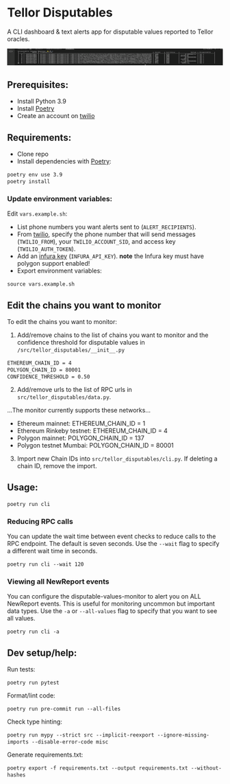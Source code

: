 # Tellor Disputables
A CLI dashboard & text alerts app for disputable values reported to Tellor oracles.

![](demo.gif)

## Prerequisites:
- Install Python 3.9
- Install [Poetry](https://github.com/python-poetry/poetry)
- Create an account on [twilio](https://www.twilio.com/docs/sms/quickstart/python)

## Requirements:
- Clone repo
- Install dependencies with [Poetry](https://github.com/python-poetry/poetry):

```
poetry env use 3.9
poetry install
```

### Update environment variables:
Edit `vars.example.sh`:
- List phone numbers you want alerts sent to (`ALERT_RECIPIENTS`).
- From [twilio](https://www.twilio.com/docs/sms/quickstart/python), specify the phone number that will send messages (`TWILIO_FROM`), your `TWILIO_ACCOUNT_SID`, and access key (`TWILIO_AUTH_TOKEN`).
- Add an [infura key](https://infura.io) (`INFURA_API_KEY`). **note** the Infura key must have polygon support enabled!
- Export environment variables:
```
source vars.example.sh
```

## Edit the chains you want to monitor

To edit the chains you want to monitor:
1. Add/remove chains to the list of chains you want to monitor and the confidence threshold for disputable values in `/src/tellor_disputables/__init__.py`
```
ETHEREUM_CHAIN_ID = 4
POLYGON_CHAIN_ID = 80001
CONFIDENCE_THRESHOLD = 0.50
```
2. Add/remove urls to the list of RPC urls in `src/tellor_disputables/data.py`.

...The monitor currently supports these networks...
* Ethereum mainnet:         ETHEREUM_CHAIN_ID = 1
* Ethereum Rinkeby testnet: ETHEREUM_CHAIN_ID = 4
* Polygon mainnet: POLYGON_CHAIN_ID = 137
* Polygon testnet Mumbai: POLYGON_CHAIN_ID = 80001

3. Import new Chain IDs into `src/tellor_disputables/cli.py`. If deleting a chain ID, remove the import.


## Usage:
```
poetry run cli
```
### Reducing RPC calls
You can update the wait time between event checks to reduce calls to the RPC endpoint. The default is seven seconds.
Use the `--wait` flag to specify a different wait time in seconds.
```
poetry run cli --wait 120
```

### Viewing all NewReport events
You can configure the disputable-values-monitor to alert you on ALL NewReport events. This is useful for monitoring uncommon but important data types.
Use the `-a` or `--all-values` flag to specify that you want to see all values.
```
poetry run cli -a
```



## Dev setup/help:
Run tests:
```
poetry run pytest
```
Format/lint code:
```
poetry run pre-commit run --all-files
```
Check type hinting:
```
poetry run mypy --strict src --implicit-reexport --ignore-missing-imports --disable-error-code misc
```
Generate requirements.txt:
```
poetry export -f requirements.txt --output requirements.txt --without-hashes
```
